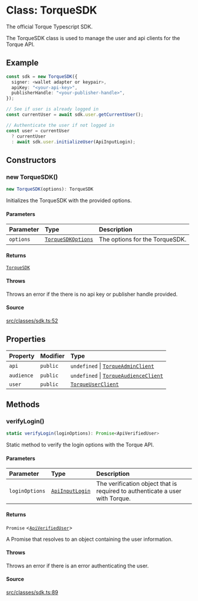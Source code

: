 # Class: TorqueSDK

The official Torque Typescript SDK.

The TorqueSDK class is used to manage the user and api clients for the Torque API.

## Example

```ts
const sdk = new TorqueSDK({
  signer: <wallet adapter or keypair>,
  apiKey: "<your-api-key>",
  publisherHandle: "<your-publisher-handle>",
});

// See if user is already logged in
const currentUser = await sdk.user.getCurrentUser();

// Authenticate the user if not logged in
const user = currentUser
  ? currentUser
  : await sdk.user.initializeUser(ApiInputLogin);
```

## Constructors

### new TorqueSDK()

```ts
new TorqueSDK(options): TorqueSDK
```

Initializes the TorqueSDK with the provided options.

#### Parameters

| Parameter | Type | Description |
| :------ | :------ | :------ |
| `options` | [`TorqueSDKOptions`](../type-aliases/TorqueSDKOptions.md) | The options for the TorqueSDK. |

#### Returns

[`TorqueSDK`](TorqueSDK.md)

#### Throws

Throws an error if the there is no api key or publisher handle provided.

#### Source

[src/classes/sdk.ts:52](https://github.com/torque-labs/torque-ts-sdk/blob/3bb7686d9ca1711cb29a16a45efd25d459673e82/src/classes/sdk.ts#L52)

## Properties

| Property | Modifier | Type |
| :------ | :------ | :------ |
| `api` | `public` | `undefined` \| [`TorqueAdminClient`](TorqueAdminClient.md) |
| `audience` | `public` | `undefined` \| [`TorqueAudienceClient`](TorqueAudienceClient.md) |
| `user` | `public` | [`TorqueUserClient`](TorqueUserClient.md) |

## Methods

### verifyLogin()

```ts
static verifyLogin(loginOptions): Promise<ApiVerifiedUser>
```

Static method to verify the login options with the Torque API.

#### Parameters

| Parameter | Type | Description |
| :------ | :------ | :------ |
| `loginOptions` | [`ApiInputLogin`](../type-aliases/ApiInputLogin.md) | The verification object that is required to authenticate a user with Torque. |

#### Returns

`Promise` \<[`ApiVerifiedUser`](../type-aliases/ApiVerifiedUser.md)\>

A Promise that resolves to an object containing the user information.

#### Throws

Throws an error if there is an error authenticating the user.

#### Source

[src/classes/sdk.ts:89](https://github.com/torque-labs/torque-ts-sdk/blob/3bb7686d9ca1711cb29a16a45efd25d459673e82/src/classes/sdk.ts#L89)
